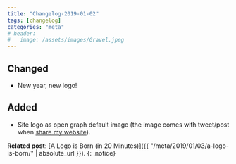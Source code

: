 ```yaml
---
title: "Changelog-2019-01-02"
tags: [changelog]
categories: "meta"
# header:
#   image: /assets/images/Gravel.jpeg
---
```


## Changed
- New year, new logo!

## Added
- Site logo as open graph default image (the image comes with tweet/post when [share my website](https://www.facebook.com/sharer/sharer.php?u=https%3A%2F%2Fsiyuangong.com%2F)).

**Related post**: [A Logo is Born (in 20 Minutes)]({{ "/meta/2019/01/03/a-logo-is-born/" | absolute_url }}). 
{: .notice}